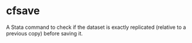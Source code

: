 # cfsave
A Stata command to check if the dataset is exactly replicated (relative to a previous copy) before saving it.
